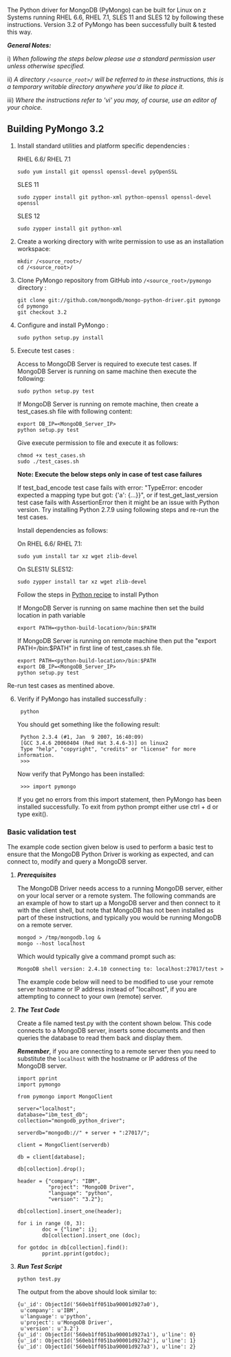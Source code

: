 The Python driver for MongoDB (PyMongo) can be built for Linux on z Systems running RHEL 6.6, RHEL 7.1, SLES 11 and SLES 12 by following these instructions. Version 3.2 of PyMongo has been successfully built & tested this way.

_**General Notes:**_ 	

i) _When following the steps below please use a standard permission user unless otherwise specified._
	 
ii) _A directory `/<source_root>/` will be referred to in these instructions, this is a temporary writable directory anywhere you'd like to place it._

iii) _Where the instructions refer to 'vi' you may, of course, use an editor of your choice._

## Building PyMongo 3.2

1. Install standard utilities and platform specific dependencies :

   RHEL 6.6/ RHEL 7.1
   ```shell
   sudo yum install git openssl openssl-devel pyOpenSSL
   ``` 

   SLES 11
   ```shell
   sudo zypper install git python-xml python-openssl openssl-devel openssl
   ```
   SLES 12
   ```shell
   sudo zypper install git python-xml
   ```
   
2. Create a working directory with write permission to use as an installation workspace:

   ```shell
   mkdir /<source_root>/
   cd /<source_root>/
   ```

3. Clone PyMongo repository from GitHub into `/<source_root>/pymongo` directory :

   ```shell
   git clone git://github.com/mongodb/mongo-python-driver.git pymongo
   cd pymongo
   git checkout 3.2
   ```

4. Configure and install PyMongo :

   ```shell
   sudo python setup.py install
   ```
   
5. Execute test cases :

   Access to MongoDB Server is required to execute test cases.
   If MongoDB Server is running on same machine then execute the following:
   ```shell
   sudo python setup.py test
   ```
   
   If MongoDB Server is running on remote machine, then create a test_cases.sh file with following content:
   ```shell
   export DB_IP=<MongoDB_Server_IP>
   python setup.py test
   ```
   Give execute permission to file and execute it as follows:
   ```shell
   chmod +x test_cases.sh
   sudo ./test_cases.sh
   ```
 
    **Note: Execute the below steps only in case of test case failures**
    
    If test_bad_encode test case fails with error: "TypeError: encoder expected a mapping type but got: {'a': {...}}", or if  test_get_last_version test case fails with AssertionError then it might be an issue with Python version. Try installing Python 2.7.9 using following steps and re-run the test cases.
  
   Install dependencies as follows:
   
   On RHEL 6.6/ RHEL 7.1:
   ```shell
   sudo yum install tar xz wget zlib-devel
   ``` 
   On SLES11/ SLES12:
   ```shell
   sudo zypper install tar xz wget zlib-devel
   ```
   Follow the steps in [Python recipe](https://github.com/linux-on-ibm-z/docs/wiki/Building-Python-2.7.9) to install Python
   
   If MongoDB Server is running on same machine then set the build location in path variable
   ```shell
   export PATH=<python-build-location>/bin:$PATH
   ```
   
   If MongoDB Server is running on remote machine then  put the "export PATH=<python-build-location>/bin:$PATH" in first line of test_cases.sh file.
   
   ```shell
   export PATH=<python-build-location>/bin:$PATH
   export DB_IP=<MongoDB_Server_IP>
   python setup.py test
   ```
Re-run test cases as mentined above.
   
6. Verify if PyMongo has installed successfully :

   ```shell
	python
   ```
	You should get something like the following result:

   ```shell
	Python 2.3.4 (#1, Jan  9 2007, 16:40:09)
	[GCC 3.4.6 20060404 (Red Hat 3.4.6-3)] on linux2
	Type "help", "copyright", "credits" or "license" for more 	information.
	>>>
   ```
   Now verify that PyMongo has been installed:

   ```shell
	>>> import pymongo
   ```
	If you get no errors from this import statement, then PyMongo has been installed successfully.
	To exit from python prompt either use ctrl + d or type exit(). 

### Basic validation test
    
The example code section given below is used to perform a basic test to ensure that the MongoDB Python Driver is working as expected, and can connect to, modify and query a MongoDB server.

1. ***Prerequisites***

    The MongoDB Driver needs access to a running MongoDB server, either on your local server or a remote system. The following commands are an example of how to start up a MongoDB server and then connect to it with the client shell, but note that MongoDB has not been installed as part of these instructions, and typically you would be running MongoDB on a remote server.

    ```shell
    mongod > /tmp/mongodb.log &
    mongo --host localhost 
    ```
    Which would typically give a command prompt such as:
    
    ```shell
    MongoDB shell version: 2.4.10 connecting to: localhost:27017/test > 
    ```
    The example code below will need to be modified to use your remote server hostname or IP address instead of "localhost", if you are attempting to connect to your own (remote) server.
    
2. ***The Test Code***
    
    Create a file named test.py with the content shown below.  This code connects to a MongoDB server, inserts some documents and then queries the database to read them back and display them. 
	
	_**Remember**_, if you are connecting to a remote server then you need to substitute the `localhost` with the hostname or IP address of the MongoDB server.

    ```shell
    import pprint
    import pymongo

    from pymongo import MongoClient

    server="localhost";
    database="ibm_test_db";
    collection="mongodb_python_driver";

    serverdb="mongodb://" + server + ":27017/";

    client = MongoClient(serverdb)
 
    db = client[database];

    db[collection].drop();

    header = {"company": "IBM",
              "project": "MongoDB Driver",
              "language": "python",
              "version": "3.2"};

    db[collection].insert_one(header);

    for i in range (0, 3):
            doc = {"line": i};
            db[collection].insert_one (doc);

    for gotdoc in db[collection].find():
            pprint.pprint(gotdoc);

    ```								

3. ***Run Test Script*** 
   
    ```shell
    python test.py
    ```
    
    The output from the above should look similar to:
	
    ```shell
    {u'_id': ObjectId('560eb1ff051ba90001d927a0'),
     u'company': u'IBM',
     u'language': u'python',
     u'project': u'MongoDB Driver',
     u'version': u'3.2'}
    {u'_id': ObjectId('560eb1ff051ba90001d927a1'), u'line': 0}
    {u'_id': ObjectId('560eb1ff051ba90001d927a2'), u'line': 1}
    {u'_id': ObjectId('560eb1ff051ba90001d927a3'), u'line': 2}
    ```